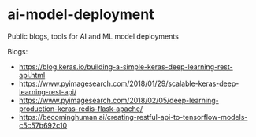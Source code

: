 # ai-model-deployment
Public blogs, tools for AI and ML model deployments

Blogs:

- https://blog.keras.io/building-a-simple-keras-deep-learning-rest-api.html
- https://www.pyimagesearch.com/2018/01/29/scalable-keras-deep-learning-rest-api/
- https://www.pyimagesearch.com/2018/02/05/deep-learning-production-keras-redis-flask-apache/
- https://becominghuman.ai/creating-restful-api-to-tensorflow-models-c5c57b692c10
